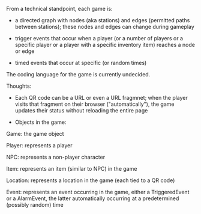 From a technical standpoint, each game is:

  - a directed graph with nodes (aka stations) and edges (permitted
  paths between stations); these nodes and edges can change during
  gameplay

  - trigger events that occur when a player (or a number of players or
  a specific player or a player with a specific inventory item)
  reaches a node or edge

  - timed events that occur at specific (or random times)

The coding language for the game is currently undecided.

Thoughts:

  - Each QR code can be a URL or even a URL fragmnet; when the player
  visits that fragment on their browser ("automatically"), the game
  updates their status without reloading the entire page

  - Objects in the game:

Game: the game object

Player: represents a player

NPC: represents a non-player character

Item: represents an item (similar to NPC) in the game

Location: represents a location in the game (each tied to a QR code)

Event: represents an event occurring in the game, either a
TriggeredEvent or a AlarmEvent, the latter automatically occurring at
a predetermined (possibly random) time
